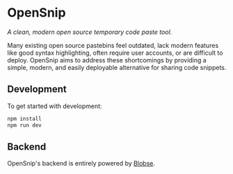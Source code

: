 # OpenSnip

*A clean, modern open source temporary code paste tool.*

Many existing open source pastebins feel outdated, lack modern features like good syntax highlighting, often require user accounts, or are difficult to deploy. OpenSnip aims to address these shortcomings by providing a simple, modern, and easily deployable alternative for sharing code snippets.

## Development

To get started with development:

```bash
npm install
npm run dev
```

## Backend

OpenSnip's backend is entirely powered by [Blobse](https://github.com/MatthewScholefield/blobse).
